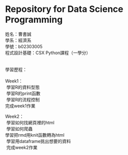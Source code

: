 # Repository for Data Science Programming

姓名：曹書誠<br />
學系：經濟系<br />
學號：b02303005<br />
程式設計基礎：CSX Python課程（一學分）
<br />
<br />
<br />
學習歷程：<br />
<br />
  Week1：<br />
  學習R的資料型態<br />
  學習R的print函數<br />
  學習R的流程控制<br />
  完成week1作業<br />
  
  
  Week2：<br />
  學習如何找網頁裡的html<br />
  學習如何爬蟲<br />
  學習把rmd用knit函數轉為html<br />
  學習用dataframe挑出想要的資料<br />
  完成week2作業<br />
